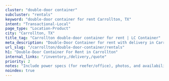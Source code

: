 ```yaml
---
cluster: "double-door container"
subcluster: "rentals"
keyword: "double-door container for rent Carrollton, TX"
intent: "Transactional-Local"
page_type: "Location-Product"
city: "Carrollton, TX"
title_tag: "Carrollton double-door container for rent | LC Container"
meta_description: "Double-Door Container for rent with delivery in Carrollton, TX. LC Container — local Since 2003. Get pricing today."
url_slug: "/carrollton/double-door-container/rentals"
h1: "Double-Door Container For Rent in Carrollton"
internal_links: "/inventory,/delivery,/quote"
priority: 2
notes: "Include power specs (for reefer/office), photos, and availability."
noindex: true
---
```


<!-- TODO: Add unique city/inventory copy, images, and internal links here. -->
